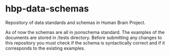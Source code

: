 # hbp-data-schemas

Repository of data standards and schemas in Human Brain Project. 

As of now the schemas are all in jsonschema standard. The examples of the documents are stored in /tests directory. 
Before submitting any changes to this repository you must check if the schema is syntactically correct and if it corresponds to the existing examples. 